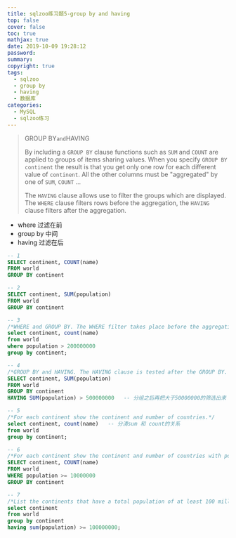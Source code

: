 ```yaml
---
title: sqlzoo练习题5-group by and having
top: false
cover: false
toc: true
mathjax: true
date: 2019-10-09 19:28:12
password:
summary:
copyright: true
tags: 
  - sqlzoo
  - group by
  - having
  - 数据库
categories:
  - MySQL
  - sqlzoo练习
---
```


>GROUP BY` and `HAVING
>
>By including a `GROUP BY` clause functions such as `SUM` and `COUNT` are applied to groups of items sharing values. When you specify `GROUP BY continent` the result is that you get only one row for each different value of `continent`. All the other columns must be "aggregated" by one of `SUM`, `COUNT` ...
>
>The `HAVING` clause allows use to filter the groups which are displayed. The `WHERE` clause filters rows before the aggregation, the `HAVING` clause filters after the aggregation.

- where 过滤在前
- group by 中间
- having 过滤在后

<!--MORE-->

```sql
-- 1
SELECT continent, COUNT(name) 
FROM world
GROUP BY continent

-- 2
SELECT continent, SUM(population)
FROM world
GROUP BY continent

-- 3
/*WHERE and GROUP BY. The WHERE filter takes place before the aggregating function. For each relevant continent show the number of countries that has a population of at least 200000000.*/
select continent, count(name)
from world 
where population > 200000000
group by continent;

-- 4
/*GROUP BY and HAVING. The HAVING clause is tested after the GROUP BY. You can test the aggregated values with a HAVING clause. Show the total population of those continents with a total population of at least half a billion.*/
SELECT continent, SUM(population)
FROM world
GROUP BY continent               
HAVING SUM(population) > 500000000   -- 分组之后再把大于50000000的筛选出来

-- 5
/*For each continent show the continent and number of countries.*/
select continent, count(name)   -- 分清sum 和 count的关系
from world
group by continent;

-- 6
/*For each continent show the continent and number of countries with populations of at least 10 million.*/
SELECT continent, COUNT(name)
FROM world
WHERE population >= 10000000
GROUP BY continent

-- 7
/*List the continents that have a total population of at least 100 million.*/
select continent
from world 
group by continent
having sum(population) >= 100000000;
```

